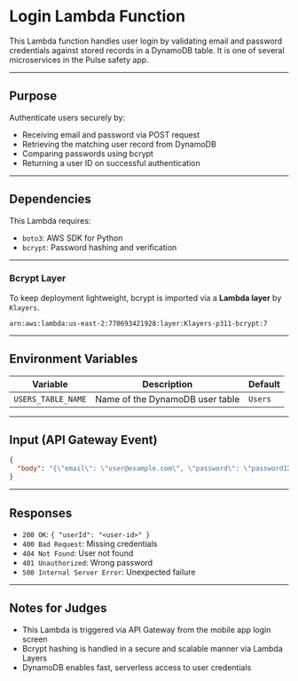 # Login Lambda Function

This Lambda function handles user login by validating email and password credentials against stored records in a DynamoDB table. It is one of several microservices in the Pulse safety app.

---

## Purpose

Authenticate users securely by:
- Receiving email and password via POST request
- Retrieving the matching user record from DynamoDB
- Comparing passwords using bcrypt
- Returning a user ID on successful authentication

---

## Dependencies

This Lambda requires:

- `boto3`: AWS SDK for Python
- `bcrypt`: Password hashing and verification

---

### Bcrypt Layer

To keep deployment lightweight, bcrypt is imported via a **Lambda layer** by `Klayers`.

```
arn:aws:lambda:us-east-2:770693421928:layer:Klayers-p311-bcrypt:7
```

---

## Environment Variables

| Variable         | Description                          | Default |
|------------------|--------------------------------------|---------|
| `USERS_TABLE_NAME` | Name of the DynamoDB user table      | `Users` |

---

## Input (API Gateway Event)

```json
{
  "body": "{\"email\": \"user@example.com\", \"password\": \"password123\"}"
}
```

---

## Responses

- `200 OK`: `{ "userId": "<user-id>" }`
- `400 Bad Request`: Missing credentials
- `404 Not Found`: User not found
- `401 Unauthorized`: Wrong password
- `500 Internal Server Error`: Unexpected failure

---

## Notes for Judges

- This Lambda is triggered via API Gateway from the mobile app login screen
- Bcrypt hashing is handled in a secure and scalable manner via Lambda Layers
- DynamoDB enables fast, serverless access to user credentials